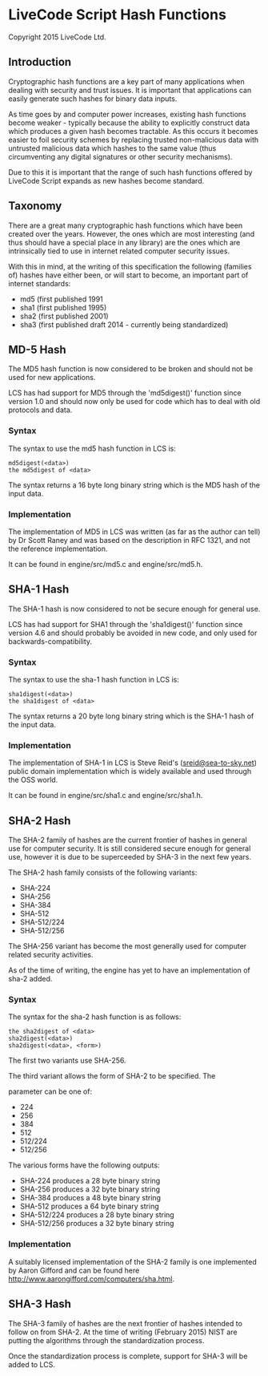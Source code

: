 # LiveCode Script Hash Functions
Copyright 2015 LiveCode Ltd.

## Introduction

Cryptographic hash functions are a key part of many applications when dealing
with security and trust issues. It is important that applications can easily
generate such hashes for binary data inputs.

As time goes by and computer power increases, existing hash functions become
weaker - typically because the ability to explicitly construct data which
produces a given hash becomes tractable. As this occurs it becomes easier to
foil security schemes by replacing trusted non-malicious data with untrusted
malicious data which hashes to the same value (thus circumventing any digital
signatures or other security mechanisms).

Due to this it is important that the range of such hash functions offered by
LiveCode Script expands as new hashes become standard.

## Taxonomy

There are a great many cryptographic hash functions which have been created
over the years. However, the ones which are most interesting (and thus should
have a special place in any library) are the ones which are intrinsically
tied to use in internet related computer security issues.

With this in mind, at the writing of this specification the following
(families of) hashes have either been, or will start to become, an important
part of internet standards:

  - md5 (first published 1991
  - sha1 (first published 1995)
  - sha2 (first published 2001)
  - sha3 (first published draft 2014 - currently being standardized)

## MD-5 Hash

The MD5 hash function is now considered to be broken and should not be used for
new applications.

LCS has had support for MD5 through the 'md5digest()' function since version 1.0
and should now only be used for code which has to deal with old protocols and
data.

### Syntax

The syntax to use the md5 hash function in LCS is:

    md5digest(<data>)
    the md5digest of <data>
    
The syntax returns a 16 byte long binary string which is the MD5 hash of the input
data.
    
### Implementation

The implementation of MD5 in LCS was written (as far as the author can tell)
by Dr Scott Raney and was based on the description in RFC 1321, and not the
reference implementation.

It can be found in engine/src/md5.c and engine/src/md5.h.

## SHA-1 Hash

The SHA-1 hash is now considered to not be secure enough for general use.

LCS has had support for SHA1 through the 'sha1digest()' function since version
4.6 and should probably be avoided in new code, and only used for backwards-compatibility.

### Syntax

The syntax to use the sha-1 hash function in LCS is:

    sha1digest(<data>)
    the sha1digest of <data>
    
The syntax returns a 20 byte long binary string which is the SHA-1 hash of the input
data.

### Implementation

The implementation of SHA-1 in LCS is Steve Reid's (sreid@sea-to-sky.net) public domain
implementation which is widely available and used through the OSS world.

It can be found in engine/src/sha1.c and engine/src/sha1.h.

## SHA-2 Hash

The SHA-2 family of hashes are the current frontier of hashes in general use for
computer security. It is still considered secure enough for general use, however
it is due to be superceeded by SHA-3 in the next few years.

The SHA-2 hash family consists of the following variants:

  - SHA-224
  - SHA-256
  - SHA-384
  - SHA-512
  - SHA-512/224
  - SHA-512/256

The SHA-256 variant has become the most generally used for computer related security
activities.

As of the time of writing, the engine has yet to have an implementation of sha-2
added.

### Syntax

The syntax for the sha-2 hash function is as follows:

    the sha2digest of <data>
    sha2digest(<data>)
    sha2digest(<data>, <form>)
  
The first two variants use SHA-256.

The third variant allows the form of SHA-2 to be specified. The <form> parameter can
be one of:

  - 224
  - 256
  - 384
  - 512
  - 512/224
  - 512/256

The various forms have the following outputs:

  - SHA-224 produces a 28 byte binary string
  - SHA-256 produces a 32 byte binary string
  - SHA-384 produces a 48 byte binary string
  - SHA-512 produces a 64 byte binary string
  - SHA-512/224 produces a 28 byte binary string
  - SHA-512/256 produces a 32 byte binary string

### Implementation

A suitably licensed implementation of the SHA-2 family is one implemented by Aaron Gifford
and can be found here http://www.aarongifford.com/computers/sha.html.

## SHA-3 Hash

The SHA-3 family of hashes are the next frontier of hashes intended to follow on from
SHA-2. At the time of writing (February 2015) NIST are putting the algorithms through the
standardization process.

Once the standardization process is complete, support for SHA-3 will be added to LCS.
